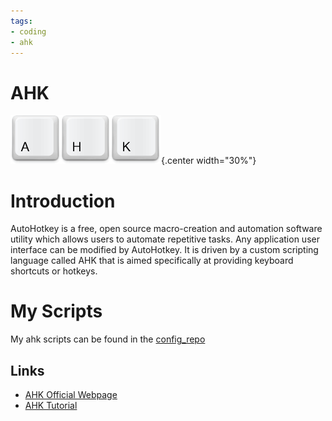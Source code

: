 ```yaml
---
tags:
- coding
- ahk
---
```


# AHK
![](img/logo.png){.center width="30%"}

# Introduction

AutoHotkey is a free, open source macro-creation and automation software utility which allows users to automate repetitive tasks. Any application user interface can be modified by AutoHotkey. It is driven by a custom scripting language called AHK that is aimed specifically at providing keyboard shortcuts or hotkeys.

# My Scripts
My ahk scripts can be found in the [config_repo]({{config_repo}}/tree/master/scripts/ahk)

## Links

- [AHK Official Webpage](http://www.autohotkey.com/)
- [AHK Tutorial](http://www.autohotkey.com/docs/Tutorial.htm)